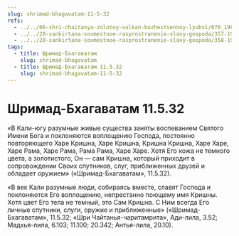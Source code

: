 ```yaml
---
slug: shrimad-bhagavatam-11-5-32
refs:
  - ../../06-shri-chaitanya-zolotoy-vulkan-bozhestvennoy-lyubvi/070_1983-04-16-b2-c_sridharmj_predskazaniya_o_prihode_mahaprabhu.md
  - ../../20-sankirtana-sovmestnoe-rasprostranenie-slavy-gospoda/357-1983-07-19-a2-kirtan-znachit-srazhenie-protiv-zabluzhdenij.md
  - ../../20-sankirtana-sovmestnoe-rasprostranenie-slavy-gospoda/358-1981-03-07-a2-propoved-i-duh-sluzheniya-osnova-sankirtany.md
tags:
  - title: Шримад-Бхагаватам
    slug: shrimad-bhagavatam
  - title: Шримад-Бхагаватам 11.5.32
    slug: shrimad-bhagavatam-11-5-32
---
```


# Шримад-Бхагаватам 11.5.32

«В Кали-югу разумные живые существа заняты воспеванием Святого Имени Бога и поклоняются воплощению Господа, постоянно повторяющего Харе Кришна, Харе Кришна, Кришна Кришна, Харе Харе, Харе Рама, Харе Рама, Рама Рама, Харе Харе. Хотя Его кожа не темного цвета, а золотистого, Он — сам Кришна, который приходит в сопровождении Своих спутников, слуг, приближенных друзей и обладает оружием» («Шримад-Бхагаватам», 11.5.32).


«В век Кали разумные люди, собираясь вместе, славят Господа и поклоняются Его воплощению, непрестанно поющему имя Кришны. Хотя цвет Его тела не темный, это Сам Кришна. С Ним всегда Его личные спутники, слуги, оружие и приближенные» («Шримад-Бхагаватам», 11.5.32; «Шри Чайтанья-чаритамрита», Ади-лила, 3.52; Мадхья-лила, 6.103; 11.100; 20.342; Антья-лила, 20.10).


